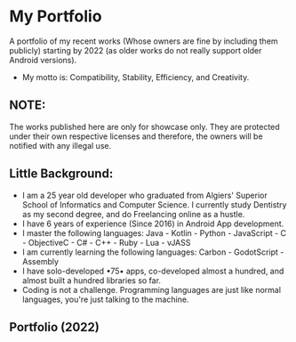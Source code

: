# My Portfolio
A portfolio of my recent works (Whose owners are fine by including them publicly) starting by 2022 (as older works do not really support older Android versions).
- My motto is: Compatibility, Stability, Efficiency, and Creativity.

## NOTE:
The works published here are only for showcase only. They are protected under their own respective licenses and therefore, the owners will be notified with any illegal use.

## Little Background:
- I am a 25 year old developer who graduated from Algiers' Superior School of Informatics and Computer Science. I currently study Dentistry as my second degree, and do Freelancing online as a hustle.
- I have 6 years of experience (Since 2016) in Android App development.
- I master the following languages: Java - Kotlin - Python - JavaScript - C - ObjectiveC - C# - C++ - Ruby - Lua - vJASS
- I am currently learning the following languages: Carbon - GodotScript - Assembly
- I have solo-developed •75• apps, co-developed almost a hundred, and almost built a hundred libraries so far.
- Coding is not a challenge. Programming languages are just like normal languages, you're just talking to the machine.

## Portfolio (2022)
